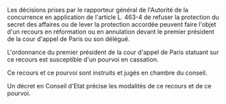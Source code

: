 Les décisions prises par le rapporteur général de l'Autorité de la concurrence en application de l'article L. 463-4 de refuser la protection du secret des affaires ou de lever la protection accordée peuvent faire l'objet d'un recours en réformation ou en annulation devant le premier président de la cour d'appel de Paris ou son délégué.

L'ordonnance du premier président de la cour d'appel de Paris statuant sur ce recours est susceptible d'un pourvoi en cassation.

Ce recours et ce pourvoi sont instruits et jugés en chambre du conseil.

Un décret en Conseil d'Etat précise les modalités de ce recours et de ce pourvoi.
